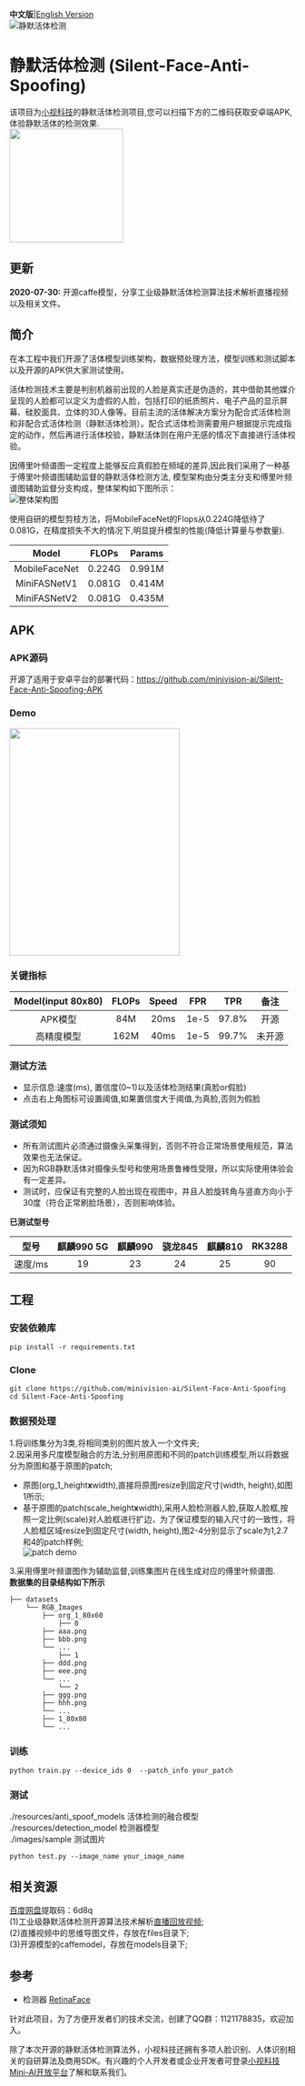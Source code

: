 **中文版**|[English Version](README_EN.md)  
![静默活体检测](https://github.com/minivision-ai/Silent-Face-Anti-Spoofing/blob/master/images/logo.jpg)  
# 静默活体检测 (Silent-Face-Anti-Spoofing)   
该项目为[小视科技](https://www.minivision.cn/)的静默活体检测项目,您可以扫描下方的二维码获取安卓端APK,体验静默活体的检测效果.   
<img src="https://github.com/minivision-ai/Silent-Face-Anti-Spoofing/blob/master/images/静默活体APK.jpeg" width="200" height="200" align=center />  
## 更新  
**2020-07-30:** 开源caffe模型，分享工业级静默活体检测算法技术解析直播视频以及相关文件。
## 简介
在本工程中我们开源了活体模型训练架构，数据预处理方法，模型训练和测试脚本以及开源的APK供大家测试使用。  

活体检测技术主要是判别机器前出现的人脸是真实还是伪造的，其中借助其他媒介呈现的人脸都可以定义为虚假的人脸，包括打印的纸质照片、电子产品的显示屏幕、硅胶面具、立体的3D人像等。目前主流的活体解决方案分为配合式活体检测和非配合式活体检测（静默活体检测）。配合式活体检测需要用户根据提示完成指定的动作，然后再进行活体校验，静默活体则在用户无感的情况下直接进行活体校验。  
 
因傅里叶频谱图一定程度上能够反应真假脸在频域的差异,因此我们采用了一种基于傅里叶频谱图辅助监督的静默活体检测方法, 模型架构由分类主分支和傅里叶频谱图辅助监督分支构成，整体架构如下图所示：  
![整体架构图](https://github.com/minivision-ai/Silent-Face-Anti-Spoofing/blob/master/images/framework.jpg)  

使用自研的模型剪枝方法，将MobileFaceNet的Flops从0.224G降低待了0.081G，在精度损失不大的情况下,明显提升模型的性能(降低计算量与参数量).  

|Model|FLOPs|Params|
| :------:|:-----:|:-----:| 
|MobileFaceNet|0.224G|0.991M|
|MiniFASNetV1|0.081G|0.414M|
|MiniFASNetV2|0.081G|0.435M|

## APK
### APK源码  
开源了适用于安卓平台的部署代码：https://github.com/minivision-ai/Silent-Face-Anti-Spoofing-APK  

### Demo
<img src="https://github.com/minivision-ai/Silent-Face-Anti-Spoofing/blob/master/images/demo.gif" width="300" height="400"/>  
 
### 关键指标  
| Model(input 80x80)|FLOPs|Speed| FPR | TPR |备注 |
| :------:|:-----:|:-----:| :----: | :----: | :----: |
|   APK模型 |84M| 20ms | 1e-5|97.8%| 开源|
| 高精度模型 |162M| 40ms| 1e-5 |99.7%| 未开源 |

### 测试方法  
- 显示信息:速度(ms), 置信度(0~1)以及活体检测结果(真脸or假脸)
- 点击右上角图标可设置阈值,如果置信度大于阈值,为真脸,否则为假脸  

### 测试须知 
- 所有测试图片必须通过摄像头采集得到，否则不符合正常场景使用规范，算法效果也无法保证。
- 因为RGB静默活体对摄像头型号和使用场景鲁棒性受限，所以实际使用体验会有一定差异。
- 测试时，应保证有完整的人脸出现在视图中，并且人脸旋转角与竖直方向小于30度（符合正常刷脸场景），否则影响体验。　　

**已测试型号**

|型号|麒麟990 5G|麒麟990 |骁龙845 |麒麟810 |RK3288 |
| :------:|:-----:|:-----:|:-----:|:-----:|:-----:|
|速度/ms|19|23|24|25|90|

## 工程
### 安装依赖库  
```
pip install -r requirements.txt
```
### Clone
```
git clone https://github.com/minivision-ai/Silent-Face-Anti-Spoofing  
cd Silent-Face-Anti-Spoofing
```  
### 数据预处理
1.将训练集分为3类,将相同类别的图片放入一个文件夹;  
2.因采用多尺度模型融合的方法,分别用原图和不同的patch训练模型,所以将数据分为原图和基于原图的patch;  
- 原图(org_1_height**x**width),直接将原图resize到固定尺寸(width, height),如图1所示;  
- 基于原图的patch(scale_height**x**width),采用人脸检测器人脸,获取人脸框,按照一定比例(scale)对人脸框进行扩边，为了保证模型的输入尺寸的一致性，将人脸框区域resize到固定尺寸(width, height),图2-4分别显示了scale为1,2.7和4的patch样例;  
![patch demo](https://github.com/minivision-ai/Silent-Face-Anti-Spoofing/blob/master/images/patch_demo.png)  

3.采用傅里叶频谱图作为辅助监督,训练集图片在线生成对应的傅里叶频谱图.  
**数据集的目录结构如下所示**
```
├── datasets
    └── RGB_Images
        ├── org_1_80x60
            ├── 0
		├── aaa.png
		├── bbb.png
		└── ...
            ├── 1
		├── ddd.png
		├── eee.png
		└── ...
            └── 2
		├── ggg.png
		├── hhh.png
		└── ...
        ├── 1_80x80
        └── ...
```  
### 训练
```
python train.py --device_ids 0  --patch_info your_patch
```  
### 测试
 ./resources/anti_spoof_models 活体检测的融合模型  
 ./resources/detection_model 检测器模型  
 ./images/sample 测试图片  
 ```
 python test.py --image_name your_image_name
 ```      
## 相关资源  
[百度网盘](https://pan.baidu.com/s/1u3BPHIEU4GmTti0G3LIDGQ)提取码：6d8q  
(1)工业级静默活体检测开源算法技术解析[直播回放视频](https://www.bilibili.com/video/BV1qZ4y1T7CH);  
(2)直播视频中的思维导图文件，存放在files目录下;  
(3)开源模型的caffemodel，存放在models目录下;  

## 参考  
- 检测器 [RetinaFace](https://github.com/deepinsight/insightface/tree/master/RetinaFace)  

针对此项目，为了方便开发者们的技术交流，创建了QQ群：1121178835，欢迎加入。  

除了本次开源的静默活体检测算法外，小视科技还拥有多项人脸识别、人体识别相关的自研算法及商用SDK。有兴趣的个人开发者或企业开发者可登录[小视科技Mini-AI开放平台](https://ai.minivision.cn/)了解和联系我们。
